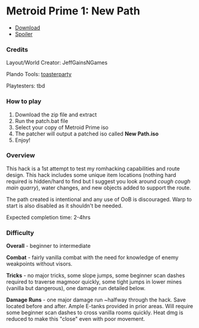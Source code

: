 # Metroid Prime 1: New Path
- [Download](https://github.com/JeffGainsNGames/MP1-New-Path/releases/download/v1.0.0/New.Path-v1.0.0.zip)
- [Spoiler](spoiler/spoiler.md)

### Credits

Layout/World Creator: JeffGainsNGames

Plando Tools: [toasterparty](https://github.com/toasterparty/metroid-prime-fanhacks)

Playtesters: tbd

### How to play
1. Download the zip file and extract
2. Run the patch.bat file
3. Select your copy of Metroid Prime iso
4. The patcher will output a patched iso called **New Path.iso**
5. Enjoy!

### Overview

This hack is a 1st attempt to test my romhacking capabilities and route design. This hack includes some unique item locations (nothing hard required is hidden/hard to find but I suggest you look around *cough cough main quarry*), water changes, and new objects added to support the route.

The path created is intentional and any use of OoB is discouraged. Warp to start is also disabled as it shouldn't be needed.

Expected completion time: 2-4hrs

### Difficulty

**Overall** - beginner to intermediate

**Combat** - fairly vanilla combat with the need for knowledge of enemy weakpoints without visors.

**Tricks** - no major tricks, some slope jumps, some beginner scan dashes required to traverse magmoor quickly, some tight jumps in lower mines (vanilla but dangerous), one damage run detailed below.

**Damage Runs** - one major damage run ~halfway through the hack. Save located before and after. Ample E-tanks provided in prior areas. Will require some beginner scan dashes to cross vanilla rooms quickly. Heat dmg is reduced to make this "close" even with poor movement.  
